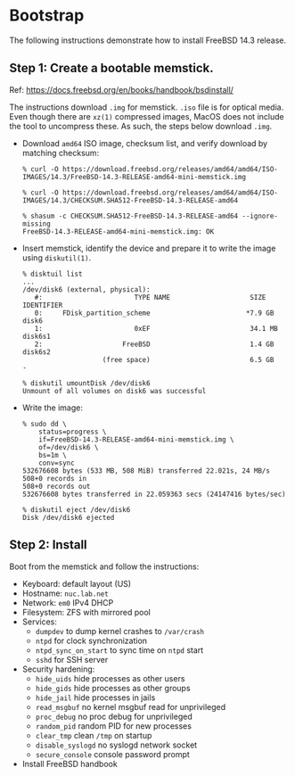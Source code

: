 # Bootstrap

The following instructions demonstrate how to install FreeBSD 14.3 release.


## Step 1: Create a bootable memstick.

Ref: https://docs.freebsd.org/en/books/handbook/bsdinstall/

The instructions download `.img` for memstick. `.iso` file is for optical media.
Even though there are `xz(1)` compressed images, MacOS does not include the tool
to uncompress these. As such, the steps below download `.img`.

* Download `amd64` ISO image, checksum list, and verify download
  by matching checksum:

  ```console
  % curl -O https://download.freebsd.org/releases/amd64/amd64/ISO-IMAGES/14.3/FreeBSD-14.3-RELEASE-amd64-mini-memstick.img

  % curl -O https://download.freebsd.org/releases/amd64/amd64/ISO-IMAGES/14.3/CHECKSUM.SHA512-FreeBSD-14.3-RELEASE-amd64

  % shasum -c CHECKSUM.SHA512-FreeBSD-14.3-RELEASE-amd64 --ignore-missing
  FreeBSD-14.3-RELEASE-amd64-mini-memstick.img: OK
  ```

* Insert memstick, identify the device and prepare it to write the image using
  `diskutil(1)`.

  ```console
  % disktuil list
  ...
  /dev/disk6 (external, physical):
     #:                       TYPE NAME                    SIZE       IDENTIFIER
     0:     FDisk_partition_scheme                        *7.9 GB     disk6
     1:                       0xEF                         34.1 MB    disk6s1
     2:                    FreeBSD                         1.4 GB     disk6s2
                      (free space)                         6.5 GB     -

  % diskutil umountDisk /dev/disk6
  Unmount of all volumes on disk6 was successful
  ```

* Write the image:

  ```console
  % sudo dd \
      status=progress \
      if=FreeBSD-14.3-RELEASE-amd64-mini-memstick.img \
      of=/dev/disk6 \
      bs=1m \
      conv=sync
  532676608 bytes (533 MB, 508 MiB) transferred 22.021s, 24 MB/s
  508+0 records in
  508+0 records out
  532676608 bytes transferred in 22.059363 secs (24147416 bytes/sec)

  % diskutil eject /dev/disk6
  Disk /dev/disk6 ejected
  ```

## Step 2: Install

Boot from the memstick and follow the instructions:

* Keyboard: default layout (US)
* Hostname: `nuc.lab.net`
* Network: `em0` IPv4 DHCP
* Filesystem: ZFS with mirrored pool
* Services:
  - `dumpdev` to dump kernel crashes to `/var/crash`
  - `ntpd` for clock synchronization
  - `ntpd_sync_on_start` to sync time on `ntpd` start
  - `sshd` for SSH server
* Security hardening:
  - `hide_uids` hide processes as other users
  - `hide_gids` hide processes as other groups
  - `hide_jail` hide processes in jails
  - `read_msgbuf` no kernel msgbuf read for unprivileged
  - `proc_debug` no proc debug for unprivileged
  - `random_pid` random PID for new processes
  - `clear_tmp` clean `/tmp` on startup
  - `disable_syslogd` no syslogd network socket
  - `secure_console` console password prompt
* Install FreeBSD handbook
